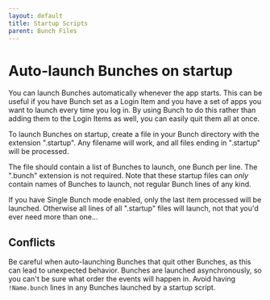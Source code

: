 ```yaml
---
layout: default
title: Startup Scripts
parent: Bunch Files
---
```

# Auto-launch Bunches on startup

You can launch Bunches automatically whenever the app starts. This can be useful if you have Bunch set as a Login Item and you have a set of apps you want to launch every time you log in. By using Bunch to do this rather than adding them to the Login Items as well, you can easily quit them all at once.

To launch Bunches on startup, create a file in your Bunch directory with the extension ".startup". Any filename will work, and all files ending in ".startup" will be processed. 

The file should contain a list of Bunches to launch, one Bunch per line. The ".bunch" extension is not required. Note that these startup files can _only_ contain names of Bunches to launch, not regular Bunch lines of any kind.

If you have Single Bunch mode enabled, only the last item processed will be launched. Otherwise all lines of all ".startup" files will launch, not that you'd ever need more than one...

## Conflicts

Be careful when auto-launching Bunches that quit other Bunches, as this can lead to unexpected behavior. Bunches are launched asynchronously, so you can't be sure what order the events will happen in. Avoid having `!Name.bunch` lines in any Bunches launched by a startup script.


